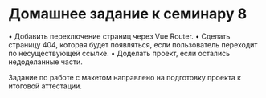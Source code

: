 # Домашнее задание к семинару 8

• Добавить переключение страниц через Vue Router.
• Сделать страницу 404, которая будет появляться, если пользователь переходит по несуществующей ссылке.
• Доделать проект, если остались недоделанные части.

Задание по работе с макетом направлено на подготовку проекта к итоговой аттестации.
